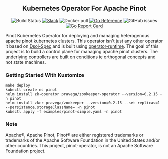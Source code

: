 <h2 align="center">
Kubernetes Operator For Apache Pinot
</h2>


<div align="center">

![Build Status](https://github.com/datainfrahq/pinot-operator/actions/workflows/makefile.yml/badge.svg) [![Slack](https://img.shields.io/badge/slack-brightgreen.svg?logo=slack&label=Community&style=flat&color=%2373DC8C&)](https://launchpass.com/datainfra-workspace)
![Docker pull](https://img.shields.io/docker/pulls/datainfrahq/pinot-operator.svg) 
[![Go Reference](https://pkg.go.dev/badge/github.com/datainfrahq/operator-runtime.svg)](https://pkg.go.dev/github.com/datainfrahq/pinot-operator)
![GitHub issues](https://img.shields.io/github/issues/datainfrahq/pinot-operator) [![Go Report Card](https://goreportcard.com/badge/github.com/datainfrahq/pinot-operator)](https://goreportcard.com/report/github.com/datainfrahq/pinot-operator)


</div>

Pinot Kubernetes Operator for deploying and managing heterogenous apache pinot kubernetes clusters. This operator isn't just any other operator it based on [Dsoi-Spec](https://github.com/datainfrahq/dsoi-spec) and is built using [operator-runtime](https://github.com/datainfrahq/operator-runtime). The goal of this project is to build a control plane for managing apache pinot clusters. The underlying controllers are built on conditions ie orthogonal concepts and not state machines. 

### Getting Started With Kustomize

```
make deploy
kubectl create ns pinot
helm install zk-operator pravega/zookeeper-operator --version=0.2.15 -n pinot 
helm install zkcr pravega/zookeeper --version=0.2.15 --set replicas=1 --persistence.storageClassName= -n pinot
kubectl apply -f examples/pinot-simple.yaml -n pinot
```
### Note
Apache®, Apache Pinot, Pinot® are either registered trademarks or trademarks of the Apache Software Foundation in the United States and/or other countries. This project, pinot-operator, is not an Apache Software Foundation project.
